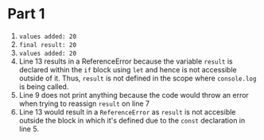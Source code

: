 # Part 1
1. `values added: 20`
2. `final result: 20`
3. `values added: 20`
4. Line 13 results in a ReferenceError because the variable `result` is declared within the `if` block using `let` and hence is not accessible outside of it. Thus, `result` is not defined in the scope where `console.log` is being called.
5. Line 9 does not print anything because the code would throw an error when trying to reassign `result` on line 7
6. Line 13 would result in a `ReferenceError` as `result` is not accesible outside the block in which it's defined due to the `const` declaration in line 5. 
